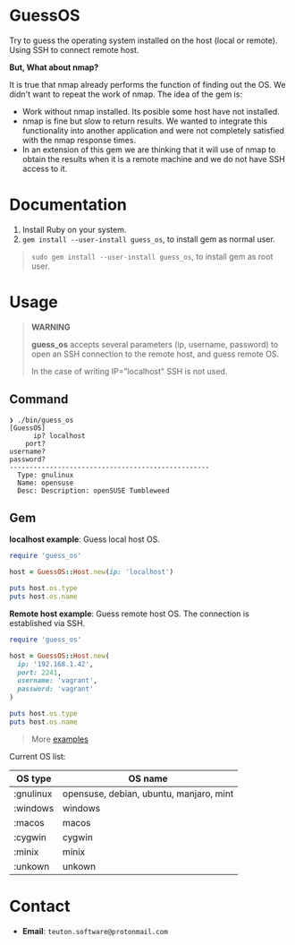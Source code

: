
# GuessOS

Try to guess the operating system installed on the host (local or remote). Using SSH to connect remote host.

**But, What about nmap?**

It is true that nmap already performs the function of finding out the OS. We didn't want to repeat the work of nmap. The idea of the gem is:

* Work without nmap installed. Its posible some host have not installed.
* nmap is fine but slow to return results. We wanted to integrate this functionality into another application and were not completely satisfied with the nmap response times.
* In an extension of this gem we are thinking that it will use of nmap to obtain the results when it is a remote machine and we do not have SSH access to it.

# Documentation

1. Install Ruby on your system.
1. `gem install --user-install guess_os`, to install gem as normal user.

> `sudo gem install --user-install guess_os`, to install gem as root user.

# Usage

> **WARNING**
>
> **guess_os** accepts several parameters (ip, username, password) to open an SSH connection to the remote host, and guess remote OS.
>
> In the case of writing IP="localhost" SSH is not used.

## Command

```console
❯ ./bin/guess_os
[GuessOS]
      ip? localhost
    port?
username?
password?
--------------------------------------------------
  Type: gnulinux
  Name: opensuse
  Desc: Description: openSUSE Tumbleweed
```

## Gem

**localhost example**: Guess local host OS.

```ruby
require 'guess_os'

host = GuessOS::Host.new(ip: 'localhost')

puts host.os.type
puts host.os.name
```

**Remote host example**: Guess remote host OS. The connection is established via SSH.

```ruby
require 'guess_os'

host = GuessOS::Host.new(
  ip: '192.168.1.42',
  port: 2241,
  username: 'vagrant',
  password: 'vagrant'
)

puts host.os.type
puts host.os.name
```

> More [examples](examples)

Current OS list:

| OS type   | OS name  |
| --------- | -------- |
| :gnulinux | opensuse, debian, ubuntu, manjaro, mint |
| :windows  | windows |
| :macos    | macos   |
| :cygwin   | cygwin  |
| :minix    | minix   |
| :unkown   | unkown  |

# Contact

* **Email**: `teuton.software@protonmail.com`

